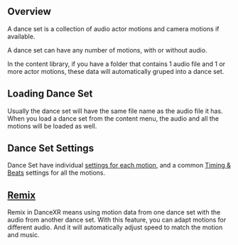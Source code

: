 ## Overview
A dance set is a collection of audio actor motions and camera motions if available. 

A dance set can have any number of motions, with or without audio. 

In the content library, if you have a folder that contains 1 audio file and 1 or more actor motions, these data will automatically gruped into a dance set.

## Loading Dance Set
Usually the dance set will have the same file name as the audio file it has. When you load a dance set from the content menu, the audio and all the motions will be loaded as well.

## Dance Set Settings
Dance Set have individual [settings for each motion](/dancexr/features/motion_settings), and a common [Timing & Beats](/dancexr/music_timing) settings for all the motions.

## [Remix](/dancexr/features/remix)
Remix in DanceXR means using motion data from one dance set with the audio from another dance set. With this feature, you can adapt motions for different audio. And it will automatically adjust speed to match the motion and music.

